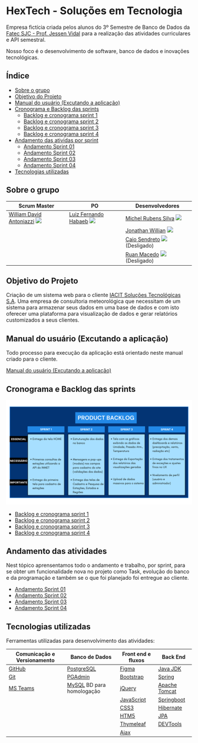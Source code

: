 # HexTech - Soluções em Tecnologia

Empresa fictícia criada pelos alunos do 3º Semestre de Banco de Dados da [Fatec SJC - Prof. Jessen Vidal](https://fatecsjc-prd.azurewebsites.net/suporte-moodle.php "Fatec SJC - Prof. Jessen Vidal") para a realização das atividades curriculares e API semestral.

Nosso foco é o desenvolvimento de software, banco de dados e inovações tecnológicas.


<h2>Índice</h2>

- [Sobre o grupo](#sobre-o-grupo)
- [Objetivo do Projeto](#objetivo-do-projeto)
- [Manual do usuário (Excutando a aplicação)](#manual-do-usuário-excutando-a-aplicação)
- [Cronograma e Backlog das sprints](#cronograma-e-backlog-das-sprints)
    - [Backlog e cronograma sprint 1](readme_pages/sprint01_backlog_burndown.md)
    - [Backlog e cronograma sprint 2](readme_pages/sprint02_backlog_burndown.md)
    - [Backlog e cronograma sprint 3](readme_pages/sprint03_backlog_burndown.md)
    - [Backlog e cronograma sprint 4](readme_pages/sprint04_backlog_burndown.md)
- [Andamento das atividas por sprint](#andamento-das-atividades)
    - [Andamento Sprint 01](readme_pages/sprint01_atividades_entrega.md)
    - [Andamento Sprint 02](readme_pages/sprint02_atividades_entrega.md)
    - [Andamento Sprint 03](readme_pages/sprint03_atividades_entrega.md)
    - [Andamento Sprint 04](readme_pages/sprint04_atividades_entrega.md)
- [Tecnologias utilizadas](#tecnologias-utilizadas)



<h2>Sobre o grupo</h2>

| Scrum Master | PO | Desenvolvedores | 
| ------------------- | ------------------- |  ------------------- | 
| [William David Antoniazzi](mailto:william.antoniazzi@fatec.sp.gov.br "William David Antoniazzi") <a href="https://www.linkedin.com/in/williamantoniazzi/" target="_blank"><img src="https://cdn-icons-png.flaticon.com/512/174/174857.png" width="15" /></a> | [Luiz Fernando Habaeb](mailto:luiz.habaeb@fatec.sp.gov.br "Luiz Fernando Habaeb") <a href="https://www.linkedin.com/in/luizhabaeb/" target="_blank"><img src="https://cdn-icons-png.flaticon.com/512/174/174857.png" width="15" /></a> | [Michel Rubens Silva](mailto:michel.silva33@fatec.sp.gov.br "Michel Rubens Silva") <a href="https://www.linkedin.com/in/michelrubens/" target="_blank"><img src="https://cdn-icons-png.flaticon.com/512/174/174857.png" width="15" /></a> | 
| | | [Jonathan Willian](mailto:jonathan.alves5@fatec.sp.gov.br "Jonathan Willian") <a href="https://www.linkedin.com/in/jonathan-alves-18069118a/" target="_blank"><img src="https://cdn-icons-png.flaticon.com/512/174/174857.png" width="15" /></a> | 
| | | [Caio Sendreto](mailto:caio.sendreto@fatec.sp.gov.br "Caio Sendreto") <a href="https://www.linkedin.com/in/caio-sendreto-0736311a2/" target="_blank"><img src="https://cdn-icons-png.flaticon.com/512/174/174857.png" width="15" /></a> (Desligado) |
| | | [Ruan Macedo](mailto:ruan.macedo@fatec.sp.gov.br "Ruan Macedo") <a href="https://www.linkedin.com/in/ruan-cesar-mac/" target="_blank"><img src="https://cdn-icons-png.flaticon.com/512/174/174857.png" width="15" /></a> (Desligado)|


<h2>Objetivo do Projeto</h2>

Criação de um sistema web para o cliente [IACIT Soluções Tecnológicas S.A](http://https://www.iacit.com.br/ "IACIT Soluções Tecnológicas S.A").
Uma empresa de consultoria meteorológica que necessitam de um sistema para armazenar seus dados em uma base de dados e com isto oferecer uma plataforma para visualização de dados e gerar relatórios customizados a seus clientes.


<h2>Manual do usuário (Excutando a aplicação)</h2>

Todo processo para execução da aplicação está orientado neste manual criado para o cliente.

[Manual do usuário (Excutando a aplicação)](manual_usuario/user_manual.md "Manual do usuário")


<h2>Cronograma e Backlog das sprints</h2>

![Backlog_do_Produto](documents/BacklogProduto.png "Backlog do Produto")

- [Backlog e cronograma sprint 1](readme_pages/sprint01_backlog_burndown.md)
- [Backlog e cronograma sprint 2](readme_pages/sprint02_backlog_burndown.md)
- [Backlog e cronograma sprint 3](readme_pages/sprint03_backlog_burndown.md)
- [Backlog e cronograma sprint 4](readme_pages/sprint04_backlog_burndown.md)


<h2>Andamento das atividades</h2>
Nest tópico aprensentamos todo o andamento e trabalho, por sprint, para se obter um funcionalidade nova no projeto como Task, evolução do banco e da programação e também se o que foi planejado foi entregue ao cliente.

- [Andamento Sprint 01](readme_pages/sprint01_atividades_entrega.md)
- [Andamento Sprint 02](readme_pages/sprint02_atividades_entrega.md)
- [Andamento Sprint 03](readme_pages/sprint03_atividades_entrega.md)
- [Andamento Sprint 04](readme_pages/sprint04_atividades_entrega.md)


<h2>Tecnologias utilizadas</h2>

Ferramentas utilizadas para desenvolvimento das atividades:

| Comunicação e Versionamento | Banco de Dados | Front end e fluxos | Back End |
| --- | --- | --- | --- |
| [GitHub](https://github.com/) | [PostgreSQL](https://www.enterprisedb.com/downloads/postgres-postgresql-downloads) | [Figma](https://www.figma.com/ "Figma") | [Java JDK](https://www.oracle.com/br/java/technologies/javase/jdk11-archive-downloads.html "Java JDK") |
| [Git](https://git-scm.com/download/win) | [PGAdmin](https://www.pgadmin.org/ "PGAdmin") | [Bootstrap](https://getbootstrap.com/ "Bootstrap") | [Spring](https://start.spring.io/ "Spring") |
| [MS Teams](http://https://www.microsoft.com/pt-br/microsoft-teams/log-in "MS Teams") | [MySQL](https://dev.mysql.com/downloads/mysql/ "MySQL Community") BD para homologação | [jQuery](https://jquery.com/ "jQuery") | [Apache Tomcat](https://tomcat.apache.org/ "Apache Tomcat") |
| | | [JavaScript](https://www.javascript.com/ "JavaScript") | [Springboot](https://spring.io/projects/spring-boot "Springboot") |
| | | [CSS3](https://www.w3schools.com/css/ "CSS3") | [Hibernate](https://hibernate.org/ "Hibernate") |
| | | [HTM5](https://www.w3c.br/pub/Cursos/CursoHTML5/html5-web.pdf "HTML5") | [JPA](https://www.ibm.com/docs/pt-br/was/8.5.5?topic=SSEQTP_8.5.5/com.ibm.websphere.nd.multiplatform.doc/ae/cejb_persistence.html "Java JPA") |
| | | [Thymeleaf](https://www.thymeleaf.org/ "Thymeleaf") | [DEVTools](https://docs.spring.io/spring-boot/docs/1.5.16.RELEASE/reference/html/using-boot-devtools.html "DEVTools") |
| | | [Ajax](https://www.w3schools.com/xml/ajax_intro.asp "AJAX") | |
